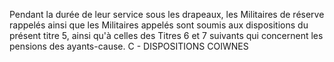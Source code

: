 Pendant la durée de leur service sous les drapeaux, les Militaires de réserve rappelés ainsi que les Militaires appelés sont soumis aux dispositions du présent titre 5, ainsi qu'à celles des Titres 6 et 7 suivants qui concernent les pensions des ayants-cause.
C - DISPOSITIONS COIWNES